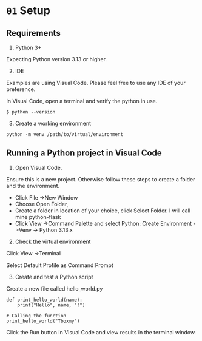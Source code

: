 # `01` Setup

## Requirements

1. Python 3+

Expecting Python version 3.13 or higher.

2. IDE

Examples are using Visual Code. Please feel free to use any IDE of your preference.

In Visual Code, open a terminal and verify the python in use.

```
$ python --version
```

3. Create a working environment

```
python -m venv /path/to/virtual/environment
```

## Running a Python project in Visual Code

1. Open Visual Code.

Ensure this is a new project. Otherwise follow these steps to create a folder and the environment.

- Click File ->New Window
- Choose Open Folder, 
- Create a folder in location of your choice, click Select Folder. I will call mine python-flask
- Click View ->Command Palette and select Python: Create Environment ->Venv -> Python 3.13.x 

2. Check the virtual environment

Click View ->Terminal

Select Default Profile as Command Prompt

3. Create and test a Python script

Create a new file called hello_world.py

```
def print_hello_world(name):
    print("Hello", name, "!")

# Calling the function
print_hello_world("Tboxmy")
```

Click the Run button in Visual Code and view results in the terminal window.

